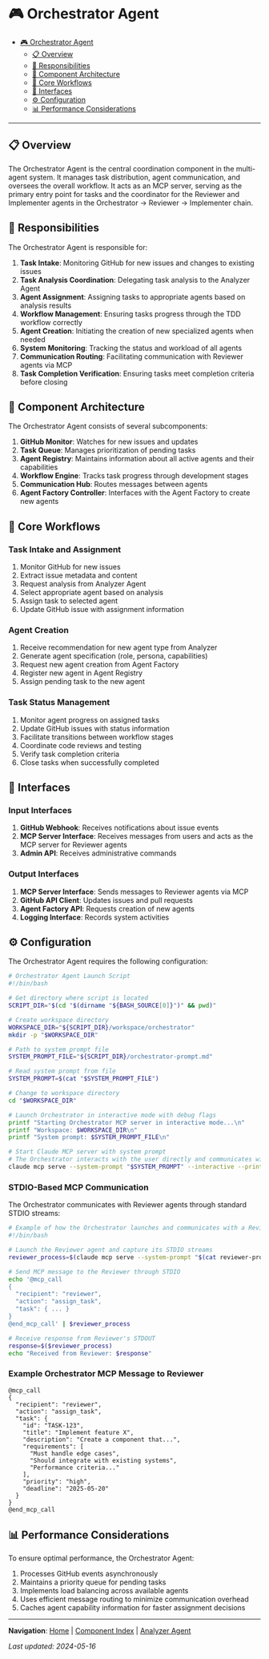 # 🎮 Orchestrator Agent

<!-- 📑 TABLE OF CONTENTS -->
- [🎮 Orchestrator Agent](#-orchestrator-agent)
  - [📋 Overview](#-overview)
  - [🔑 Responsibilities](#-responsibilities)
  - [🧩 Component Architecture](#-component-architecture)
  - [🔄 Core Workflows](#-core-workflows)
  - [🔌 Interfaces](#-interfaces)
  - [⚙️ Configuration](#️-configuration)
  - [📊 Performance Considerations](#-performance-considerations)

---

## 📋 Overview

The Orchestrator Agent is the central coordination component in the multi-agent system. It manages task distribution, agent communication, and oversees the overall workflow. It acts as an MCP server, serving as the primary entry point for tasks and the coordinator for the Reviewer and Implementer agents in the Orchestrator → Reviewer → Implementer chain.

## 🔑 Responsibilities

The Orchestrator Agent is responsible for:

1. **Task Intake**: Monitoring GitHub for new issues and changes to existing issues
2. **Task Analysis Coordination**: Delegating task analysis to the Analyzer Agent
3. **Agent Assignment**: Assigning tasks to appropriate agents based on analysis results
4. **Workflow Management**: Ensuring tasks progress through the TDD workflow correctly
5. **Agent Creation**: Initiating the creation of new specialized agents when needed
6. **System Monitoring**: Tracking the status and workload of all agents
7. **Communication Routing**: Facilitating communication with Reviewer agents via MCP
8. **Task Completion Verification**: Ensuring tasks meet completion criteria before closing

## 🧩 Component Architecture

The Orchestrator Agent consists of several subcomponents:

1. **GitHub Monitor**: Watches for new issues and updates
2. **Task Queue**: Manages prioritization of pending tasks
3. **Agent Registry**: Maintains information about all active agents and their capabilities
4. **Workflow Engine**: Tracks task progress through development stages
5. **Communication Hub**: Routes messages between agents
6. **Agent Factory Controller**: Interfaces with the Agent Factory to create new agents

## 🔄 Core Workflows

### Task Intake and Assignment
1. Monitor GitHub for new issues
2. Extract issue metadata and content
3. Request analysis from Analyzer Agent
4. Select appropriate agent based on analysis
5. Assign task to selected agent
6. Update GitHub issue with assignment information

### Agent Creation
1. Receive recommendation for new agent type from Analyzer
2. Generate agent specification (role, persona, capabilities)
3. Request new agent creation from Agent Factory
4. Register new agent in Agent Registry
5. Assign pending task to the new agent

### Task Status Management
1. Monitor agent progress on assigned tasks
2. Update GitHub issues with status information
3. Facilitate transitions between workflow stages
4. Coordinate code reviews and testing
5. Verify task completion criteria
6. Close tasks when successfully completed

## 🔌 Interfaces

### Input Interfaces
1. **GitHub Webhook**: Receives notifications about issue events
2. **MCP Server Interface**: Receives messages from users and acts as the MCP server for Reviewer agents
3. **Admin API**: Receives administrative commands

### Output Interfaces
1. **MCP Server Interface**: Sends messages to Reviewer agents via MCP
2. **GitHub API Client**: Updates issues and pull requests
3. **Agent Factory API**: Requests creation of new agents
4. **Logging Interface**: Records system activities

## ⚙️ Configuration

The Orchestrator Agent requires the following configuration:

```bash
# Orchestrator Agent Launch Script
#!/bin/bash

# Get directory where script is located
SCRIPT_DIR="$(cd "$(dirname "${BASH_SOURCE[0]}")" && pwd)"

# Create workspace directory
WORKSPACE_DIR="${SCRIPT_DIR}/workspace/orchestrator"
mkdir -p "$WORKSPACE_DIR"

# Path to system prompt file
SYSTEM_PROMPT_FILE="${SCRIPT_DIR}/orchestrator-prompt.md"

# Read system prompt from file
SYSTEM_PROMPT=$(cat "$SYSTEM_PROMPT_FILE")

# Change to workspace directory
cd "$WORKSPACE_DIR"

# Launch Orchestrator in interactive mode with debug flags
printf "Starting Orchestrator MCP server in interactive mode...\n"
printf "Workspace: $WORKSPACE_DIR\n"
printf "System prompt: $SYSTEM_PROMPT_FILE\n"

# Start Claude MCP server with system prompt
# The Orchestrator interacts with the user directly and communicates with other agents via STDIO
claude mcp serve --system-prompt "$SYSTEM_PROMPT" --interactive --print --debug --verbose --mcp-debug
```

### STDIO-Based MCP Communication

The Orchestrator communicates with Reviewer agents through standard STDIO streams:

```bash
# Example of how the Orchestrator launches and communicates with a Reviewer agent
#!/bin/bash

# Launch the Reviewer agent and capture its STDIO streams
reviewer_process=$(claude mcp serve --system-prompt "$(cat reviewer-prompt.md)" --print --debug --verbose)

# Send MCP message to the Reviewer through STDIO
echo '@mcp_call
{
  "recipient": "reviewer",
  "action": "assign_task",
  "task": { ... }
}
@end_mcp_call' | $reviewer_process

# Receive response from Reviewer's STDOUT
response=$($reviewer_process)
echo "Received from Reviewer: $response"
```

### Example Orchestrator MCP Message to Reviewer

```
@mcp_call
{
  "recipient": "reviewer",
  "action": "assign_task",
  "task": {
    "id": "TASK-123",
    "title": "Implement feature X",
    "description": "Create a component that...",
    "requirements": [
      "Must handle edge cases",
      "Should integrate with existing systems",
      "Performance criteria..."
    ],
    "priority": "high",
    "deadline": "2025-05-20"
  }
}
@end_mcp_call
```

## 📊 Performance Considerations

To ensure optimal performance, the Orchestrator Agent:

1. Processes GitHub events asynchronously
2. Maintains a priority queue for pending tasks
3. Implements load balancing across available agents
4. Uses efficient message routing to minimize communication overhead
5. Caches agent capability information for faster assignment decisions

---

<!-- 🧭 NAVIGATION -->
**Navigation**: [Home](../README.md) | [Component Index](./README.md) | [Analyzer Agent](./analyzer.md)

*Last updated: 2024-05-16*